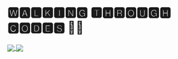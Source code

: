 # 🆆🅰🅻🅺🅸🅽🅶 🆃🅷🆁🅾🆄🅶🅷 🅲🅾🅳🅴🆂 👨‍💻

<!--
**akashrajput25/akashrajput25** is a ✨ _special_ ✨ repository because its `README.md` (this file) appears on your GitHub profile.

Here are some ideas to get you started:

- 🔭 I’m currently working on ...
- 🌱 I’m currently learning ...
- 👯 I’m looking to collaborate on ...
- 🤔 I’m looking for help with ...
- 💬 Ask me about ...
- 📫 How to reach me: ...
- 😄 Pronouns: ...
- ⚡ Fun fact: ...
-->

<a href="https://github.com/akashrajput25/github-readme-stats">
  <img align="center" src="![Akash's github stats]https://github-readme-stats.vercel.app/api?username=akashrajput25&show_icons=true&theme=radical&card_width=180" />
</a>
<a href="https://github.com/akashrajput25/github-readme-stats">
  <img align="center" src="![Top Langs]https://github-readme-stats.vercel.app/api/top-langs/?username=akashrajput25&layout=compact" />
</a>

